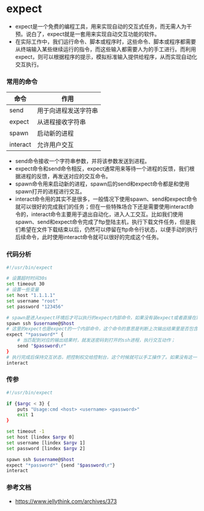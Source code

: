 # expect

* expect是一个免费的编程工具，用来实现自动的交互式任务，而无需人为干预。说白了，expect就是一套用来实现自动交互功能的软件。
* 在实际工作中，我们运行命令、脚本或程序时，这些命令、脚本或程序都需要从终端输入某些继续运行的指令，而这些输入都需要人为的手工进行。而利用expect，则可以根据程序的提示，模拟标准输入提供给程序，从而实现自动化交互执行。

### 常用的命令

命令 | 作用  
-|-
send | 用于向进程发送字符串
expect | 从进程接收字符串
spawn | 启动新的进程
interact | 允许用户交互

* send命令接收一个字符串参数，并将该参数发送到进程。
* expect命令和send命令相反，expect通常用来等待一个进程的反馈，我们根据进程的反馈，再发送对应的交互命令。
* spawn命令用来启动新的进程，spawn后的send和expect命令都是和使用spawn打开的进程进行交互。
* interact命令用的其实不是很多，一般情况下使用spawn、send和expect命令就可以很好的完成我们的任务；但在一些特殊场合下还是需要使用interact命令的，interact命令主要用于退出自动化，进入人工交互。比如我们使用spawn、send和expect命令完成了ftp登陆主机，执行下载文件任务，但是我们希望在文件下载结束以后，仍然可以停留在ftp命令行状态，以便手动的执行后续命令，此时使用interact命令就可以很好的完成这个任务。

### 代码分析

```bash
#!/usr/bin/expect

# 设置超时时间30s
set timeout 30
# 设置一些变量 
set host "1.1.1.1"
set username "root"
set password "123456"

# spawn是进入expect环境后才可以执行的expect内部命令，如果没有装expect或者直接在默认的SHELL下执行是找不到spawn命令的。它主要的功能是给ssh运行进程加个壳，用来传递交互指令；
spawn ssh $username@$host
# 这里的expect也是expect的一个内部命令，这个命令的意思是判断上次输出结果里是否包含“password”的字符串，如果有则立即返回；否则就等待一段时间后返回，这里等待时长就是前面设置的30秒；
expect "*password*" {
    # 当匹配到对应的输出结果时，就发送密码到打开的ssh进程，执行交互动作；
    send "$password\r"
}
# 执行完成后保持交互状态，把控制权交给控制台，这个时候就可以手工操作了。如果没有这一句登录完成后会退出，而不是留在远程终端上。
interact
```

### 传参

```bash
#!/usr/bin/expect

if {$argc < 3} {
    puts "Usage:cmd <host> <username> <password>"
    exit 1
}

set timeout -1
set host [lindex $argv 0] 
set username [lindex $argv 1]
set password [lindex $argv 2]

spawn ssh $username@$host
expect "*password*" {send "$password\r"}
interact
```

### 参考文档
* https://www.jellythink.com/archives/373